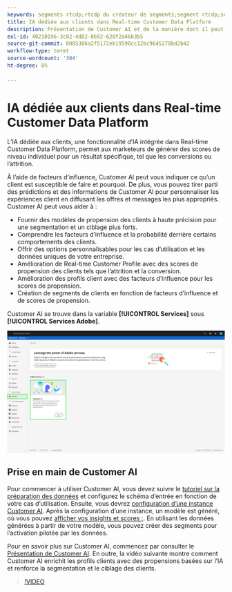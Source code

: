 ```yaml
---
keywords: segments rtcdp;rtcdp du créateur de segments;segment rtcdp;segment rtcdp;rtcdp du client
title: IA dédiée aux clients dans Real-time Customer Data Platform
description: Présentation de Customer AI et de la manière dont il peut contribuer à générer des scores pour des résultats spécifiques tels que les conversions ou la perte de clientèle.
exl-id: 40210196-3c02-4d82-8692-628f2a46b3b5
source-git-commit: 0085306a2f5172eb19590cc12bc9645278bd2b42
workflow-type: tm+mt
source-wordcount: '304'
ht-degree: 8%

---
```


# IA dédiée aux clients dans Real-time Customer Data Platform

L’IA dédiée aux clients, une fonctionnalité d’IA intégrée dans Real-time Customer Data Platform, permet aux marketeurs de générer des scores de niveau individuel pour un résultat spécifique, tel que les conversions ou l’attrition.

À l’aide de facteurs d’influence, Customer AI peut vous indiquer ce qu’un client est susceptible de faire et pourquoi. De plus, vous pouvez tirer parti des prédictions et des informations de Customer AI pour personnaliser les expériences client en diffusant les offres et messages les plus appropriés. Customer AI peut vous aider à :

* Fournir des modèles de propension des clients à haute précision pour une segmentation et un ciblage plus forts.
* Comprendre les facteurs d’influence et la probabilité derrière certains comportements des clients.
* Offrir des options personnalisables pour les cas d’utilisation et les données uniques de votre entreprise.
* Amélioration de Real-time Customer Profile avec des scores de propension des clients tels que l’attrition et la conversion.
* Amélioration des profils client avec des facteurs d’influence pour les scores de propension.
* Création de segments de clients en fonction de facteurs d’influence et de scores de propension.

Customer AI se trouve dans la variable **[!UICONTROL Services]** sous **[!UICONTROL Services Adobe]**.

![Emplacement de Customer AI](../assets/overview/rtcdp-customer-ai.png)

## Prise en main de Customer AI

Pour commencer à utiliser Customer AI, vous devez suivre le [tutoriel sur la préparation des données](../../intelligent-services/data-preparation.md) et configurez le schéma d’entrée en fonction de votre cas d’utilisation. Ensuite, vous devrez [configuration d’une instance Customer AI](../../intelligent-services/customer-ai/user-guide/configure.md). Après la configuration d’une instance, un modèle est généré, où vous pouvez [afficher vos insights et scores ;](../../intelligent-services/customer-ai/user-guide/discover-insights.md). En utilisant les données générées à partir de votre modèle, vous pouvez créer des segments pour l’activation pilotée par les données.

Pour en savoir plus sur Customer AI, commencez par consulter le [Présentation de Customer AI](../../intelligent-services/customer-ai/overview.md). En outre, la vidéo suivante montre comment Customer AI enrichit les profils clients avec des propensions basées sur l’IA et renforce la segmentation et le ciblage des clients.

>[!VIDEO](https://video.tv.adobe.com/v/40374/?quality=12&learn=on)
